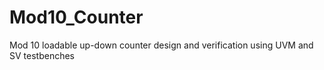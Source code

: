 # Mod10_Counter
Mod 10 loadable up-down counter design and verification using UVM and SV testbenches
